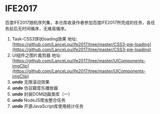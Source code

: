 # IFE2017

百度IFE2017随机序列集，本仓库收录作者参加百度IFE2017所完成的任务，各任务前后无时间循序，无难易循序。

1. Task-CSS3饼状loading效果 地址: [https://github.com/LanceLou/ife2017/tree/master/CSS3-pie-loading](https://github.com/LanceLou/ife2017/tree/master/CSS3-pie-loading)
2. UI组件之图片裁剪器 地址: [https://github.com/LanceLou/ife2017/tree/master/UIComponents-imgClip](https://github.com/LanceLou/ife2017/tree/master/UIComponents-imgClip)
3. ***undo*** 无限滚动效果 
4. ***undo*** 仿豆瓣音乐播放器
5. ***undo*** 封装DOM动画类库（一）
6. ***undo*** NodeJS爬虫整合任务
7. ***undo*** 开源JavaScript库使用统计任务
